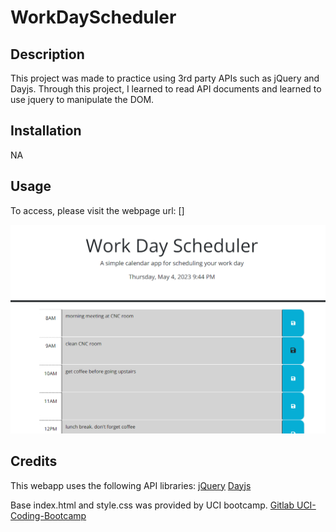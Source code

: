 # WorkDayScheduler

## Description

This project was made to practice using 3rd party APIs such as jQuery and Dayjs. Through this project, I learned to read API documents and learned to use jquery to manipulate the DOM.

## Installation

NA

## Usage

To access, please visit the webpage url:
[]

![cursor hover over save button at 9AM mark](pics/sample_screenshot.png)

## Credits

This webapp uses the following API libraries:
[jQuery](https://learn.jquery.com/)
[Dayjs](https://day.js.org/)

Base index.html and style.css was provided by UCI bootcamp.
[Gitlab UCI-Coding-Bootcamp](https://uci.bootcampcontent.com/UCI-Coding-Bootcamp/UCI-VIRT-FSF-PT-03-2023-U-LOLC/-/tree/main/05-Third-Party-APIs/02-Challenge)
